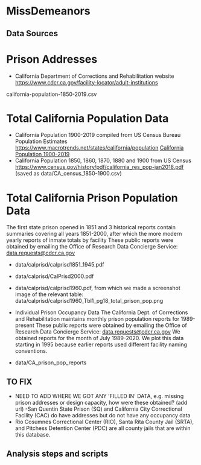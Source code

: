 # MissDemeanors


## Data Sources
# Prison Addresses
- California Department of Corrections and Rehabilitation website https://www.cdcr.ca.gov/facility-locator/adult-institutions

california-population-1850-2019.csv
# Total California Population Data
- California Population 1900-2019 compiled from US Census Bureau Population Estimates https://www.macrotrends.net/states/california/population
<a href='https://www.macrotrends.net/states/california/population'>California Population 1900-2019</a>
- California Population 1850, 1860, 1870, 1880 and 1900 from US Census
https://www.census.gov/history/pdf/california_res_pop-jan2018.pdf
(saved as data/CA_census_1850-1900.csv)

# Total California Prison Population Data
The first state prison opened in 1851 and 3 historical reports contain summaries covering all years 1851-2000, after which the more modern yearly reports of inmate totals by facility
These public reports were obtained by emailing the Office of Research Data Concierge Service: data.requests@cdcr.ca.gov 
- data/calprisd/calprisd1851_1945.pdf
- data/calprisd/CalPrisd2000.pdf
- data/calprisd/calprisd1960.pdf, from which we made a screenshot image of the relevant table:
data/calprisd/calprisd1960_Tbl1_pg18_total_prison_pop.png


- Individual Prison Occupancy Data
The California Dept. of Corrections and Rehabilitation maintains monthly prison population reports for 1989-present
These public reports were obtained by emailing the Office of Research Data Concierge Service: data.requests@cdcr.ca.gov 
We obtained reports for the month of July 1989-2020. We plot this data starting in 1995 because earlier reports used different facility naming conventions.
- data/CA_prison_pop_reports

## TO FIX
- NEED TO ADD WHERE WE GOT ANY 'FILLED IN' DATA, e.g. missing prison addresses or design capacity, how were these obtained? (add url)
-San Quentin State Prison (SQ) and California City Correctional Facility (CAC) do have addresses but do not have any occupancy data
- Rio Cosumnes Correctional Center (RIO), Santa Rita County Jail (SRTA), and Pitchess Detention Center (PDC) are all county jails that are within this database.


## Analysis steps and scripts


